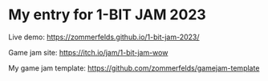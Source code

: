 # My entry for 1-BIT JAM 2023

Live demo: https://zommerfelds.github.io/1-bit-jam-2023/

Game jam site: https://itch.io/jam/1-bit-jam-wow

My game jam template: https://github.com/zommerfelds/gamejam-template
